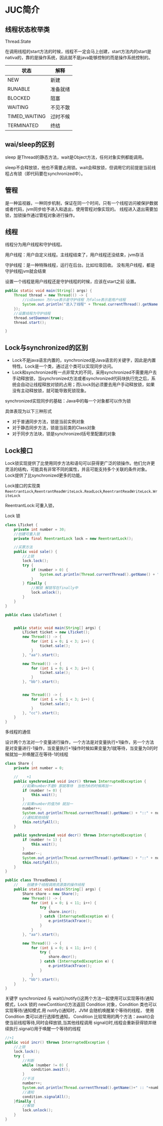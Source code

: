 # JUC简介



## 线程状态枚举类

Thread.State

在调用线程的start方法的时候，线程不一定会马上创建，start方法内的start是nativa的，靠的是操作系统，因此就不是java能够控制的而是操作系统控制的。

| 状态          | 解释     |
| ------------- | -------- |
| NEW           | 新建     |
| RUNABLE       | 准备就绪 |
| BLOCKED       | 阻塞     |
| WAITING       | 不见不散 |
| TIMED_WAITING | 过时不候 |
| TERMINATED    | 终结     |

## wai/sleep的区别

sleep 是Thread的静态方法，wait是Object方法，任何对象实例都能调用。

sleep不会释放锁，他也不需要占用锁。wait会释放锁，但调用它的前提是当前线程占有锁（即代码要在synchronized中）。

## 管程

是一种监视器，一种同步机制，保证在同一个时间，只有一个线程访问被保护数据或者代码，jvm同步给予进入和退出，使用管程对像实现的。 线程进入退出需要加锁，加锁操作通过管程对象进行操作。

## 线程

线程分为用户线程和守护线程。

用户线程：用户自定义线程。主线程结束了，用户线程还没结束，jvm存活

守护线程：是一种特殊线程，运行在后台。比如垃圾回收。 没有用户线程，都是守护线程jvm就会结束

设置一个线程是用户线程还是守护线程的时候，应该在start之前 设置。

```java
public static void main(String[] args) {
    Thread thread = new Thread(() -> {
        //isDaemon 为true表示是守护线程 为false表示是用户线程
        System.out.println("进入了线程" + Thread.currentThread().getName() + "::" + Thread.currentThread().isDaemon());
    });
    //设置线程为守护线程
    thread.setDaemon(true);
    thread.start();

}
```



## Lock与synchronized的区别

+ Lock不是java语言内置的，synchronized是Java语言的关键字，因此是内置特性。Lock是一个类，通过这个类可以实现同步访问。
+ Lock和synchronized有一点非常大的不同，采用synchronized不需要用户去手动释放锁，当synchronized方法或者synchronized代码块执行完之后，系统会自动让线程释放对锁的占用；而Llock则必须要去用户手动释放锁，如果没有主动释放锁，就可能导致死锁现象。

synchronized实现同步的基础：Java中的每一个对象都可以作为锁

具体表现为以下三种形式

+ 对于普通同步方法，锁是当前实例对象
+ 对于静态同步方法，锁是当前类的Class对象
+ 对于同步方法块，锁是synchronized括号里配置的对象

## Lock接口

Lock锁实现提供了比使用同步方法和语句可以获得更广泛的锁操作。他们允许更灵活的结构，可能具有非常不同的属性，并且可能支持多个关联的条件对象。Lock提供了比synchronized更多的功能。

Lock接口的实现类<code>ReentrantLock</code>,<code>ReentrantReadWriteLock.ReadLock</code>,<code>ReentrantReadWriteLock.WriteLock</code>

ReentrantLock:可重入锁，

Lock 锁

```java
class LTicket {
    private int number = 30;
    //创建可重入锁
    private final ReentrantLock lock = new ReentrantLock();

    //买票方法
    public void sale() {
        //上锁
        lock.lock();
        try {
            if (number > 0) {
                System.out.println(Thread.currentThread().getName() + "卖出" + (number--) + "剩余" + number);
            }
        } finally {
            //解锁 解锁写在finally中
            lock.unlock();
        }
    }
}

public class LSaleTicket {


    public static void main(String[] args) {
        LTicket ticket = new LTicket();
        new Thread(() -> {
            for (int i = 0; i < 3; i++) {
                ticket.sale();
            }
        }, "aa").start();

        new Thread(() -> {
            for (int i = 0; i < 3; i++) {
                ticket.sale();
            }
        }, "bb").start();


        new Thread(() -> {
            for (int i = 0; i < 3; i++) {
                ticket.sale();
            }
        }, "cc").start();
    }
}
```



多线程的通信

设计两个方法对一个变量进行操作，一个方法是对变量执行+1操作，另一个方法是对变量进行-1操作，当变量执行+1操作时候如果变量为1就等待，当变量为0的时候就加一并唤醒正在等待-1的线程

```java
class Share {
    private int number = 0;

    //    +1
    public synchronized void incr() throws InterruptedException {
        //如果number不是0 那就等待  当他为0的时候再加一
        if (number != 0) {
            this.wait();
        }
        //如果number的值为0 就加一
        number++;
        System.out.println(Thread.currentThread().getName() + "::" + number);
        //通知其他线程
        this.notifyAll();
    }

    public synchronized void decr() throws InterruptedException {
        if (number != 1) {
            this.wait();
        }
        number--;
        System.out.println(Thread.currentThread().getName() + "::" + number);
        this.notifyAll();
    }
}

public class ThreadDemo1 {
    //    创建多个线程调用资源类的操作线程
    public static void main(String[] args) {
        Share share = new Share();
        new Thread(() -> {
            for (int i = 0; i < 11; i++) {
                try {
                    share.incr();
                } catch (InterruptedException e) {
                    e.printStackTrace();
                }
            }
        }, "aa").start();

        new Thread(() -> {
            for (int i = 0; i < 11; i++) {
                try {
                    share.decr();
                } catch (InterruptedException e) {
                    e.printStackTrace();
                }
            }
        }, "bb").start();
    }
}
```

关键字 synchronized 与 wait()/notify()这两个方法一起使用可以实现等待/通知模式，Lock 锁的 newContition()方法返回 Condition 对象，Condition 类也可以实现等待/通知模式.用 notify()通知时，JVM 会随机唤醒某个等待的线程， 使用 Condition 类可以进行选择性通知， Condition 比较常用的两个方法：await()会使当前线程等待,同时会释放锁,当其他线程调用 signal()时,线程会重新获得锁并继续执行.signal()用于唤醒一个等待的线程

```java
//+1
public void incr() throws InterruptedException {
    //上锁
    lock.lock();
    try {
        //判断
        while (number != 0) {
            condition.await();
        }
        //干活
        number++;
        System.out.println(Thread.currentThread().getName()+" :: "+number);
        //通知
        condition.signalAll();
    }finally {
        //解锁
        lock.unlock();
    }
}

```

